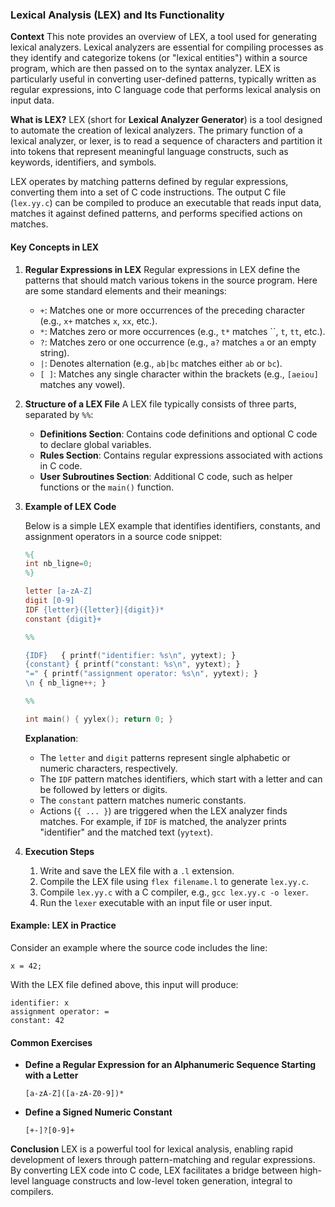 ### Lexical Analysis (LEX) and Its Functionality

**Context**
This note provides an overview of LEX, a tool used for generating lexical analyzers. Lexical analyzers are essential for compiling processes as they identify and categorize tokens (or "lexical entities") within a source program, which are then passed on to the syntax analyzer. LEX is particularly useful in converting user-defined patterns, typically written as regular expressions, into C language code that performs lexical analysis on input data.

**What is LEX?**
LEX (short for **Lexical Analyzer Generator**) is a tool designed to automate the creation of lexical analyzers. The primary function of a lexical analyzer, or lexer, is to read a sequence of characters and partition it into tokens that represent meaningful language constructs, such as keywords, identifiers, and symbols.

LEX operates by matching patterns defined by regular expressions, converting them into a set of C code instructions. The output C file (`lex.yy.c`) can be compiled to produce an executable that reads input data, matches it against defined patterns, and performs specified actions on matches. 

#### Key Concepts in LEX

1. **Regular Expressions in LEX**
   Regular expressions in LEX define the patterns that should match various tokens in the source program. Here are some standard elements and their meanings:
   
   - `+`: Matches one or more occurrences of the preceding character (e.g., `x+` matches `x`, `xx`, etc.).
   - `*`: Matches zero or more occurrences (e.g., `t*` matches ``, `t`, `tt`, etc.).
   - `?`: Matches zero or one occurrence (e.g., `a?` matches `a` or an empty string).
   - `|`: Denotes alternation (e.g., `ab|bc` matches either `ab` or `bc`).
   - `[ ]`: Matches any single character within the brackets (e.g., `[aeiou]` matches any vowel).

2. **Structure of a LEX File**
   A LEX file typically consists of three parts, separated by `%%`:
   
   - **Definitions Section**: Contains code definitions and optional C code to declare global variables.
   - **Rules Section**: Contains regular expressions associated with actions in C code.
   - **User Subroutines Section**: Additional C code, such as helper functions or the `main()` function.

3. **Example of LEX Code**

   Below is a simple LEX example that identifies identifiers, constants, and assignment operators in a source code snippet:

   ```lex
   %{ 
   int nb_ligne=0; 
   %}
   
   letter [a-zA-Z]
   digit [0-9]
   IDF {letter}({letter}|{digit})*
   constant {digit}+
   
   %% 
   
   {IDF}   { printf("identifier: %s\n", yytext); }
   {constant} { printf("constant: %s\n", yytext); }
   "=" { printf("assignment operator: %s\n", yytext); }
   \n { nb_ligne++; }
   
   %% 
   
   int main() { yylex(); return 0; }
   ```

   **Explanation**: 
   - The `letter` and `digit` patterns represent single alphabetic or numeric characters, respectively.
   - The `IDF` pattern matches identifiers, which start with a letter and can be followed by letters or digits.
   - The `constant` pattern matches numeric constants.
   - Actions (`{ ... }`) are triggered when the LEX analyzer finds matches. For example, if `IDF` is matched, the analyzer prints "identifier" and the matched text (`yytext`).
   
4. **Execution Steps**
   1. Write and save the LEX file with a `.l` extension.
   2. Compile the LEX file using `flex filename.l` to generate `lex.yy.c`.
   3. Compile `lex.yy.c` with a C compiler, e.g., `gcc lex.yy.c -o lexer`.
   4. Run the `lexer` executable with an input file or user input.

#### Example: LEX in Practice

Consider an example where the source code includes the line:
   ```
   x = 42;
   ```

With the LEX file defined above, this input will produce:
   ```
   identifier: x
   assignment operator: =
   constant: 42
   ```

#### Common Exercises

- **Define a Regular Expression for an Alphanumeric Sequence Starting with a Letter**
   ```regex
   [a-zA-Z]([a-zA-Z0-9])*
   ```

- **Define a Signed Numeric Constant**
   ```regex
   [+-]?[0-9]+
   ```

**Conclusion**
LEX is a powerful tool for lexical analysis, enabling rapid development of lexers through pattern-matching and regular expressions. By converting LEX code into C code, LEX facilitates a bridge between high-level language constructs and low-level token generation, integral to compilers.